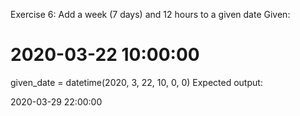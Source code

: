 Exercise 6: Add a week (7 days) and 12 hours to a given date
Given:

# 2020-03-22 10:00:00

given_date = datetime(2020, 3, 22, 10, 0, 0)
Expected output:

2020-03-29 22:00:00
